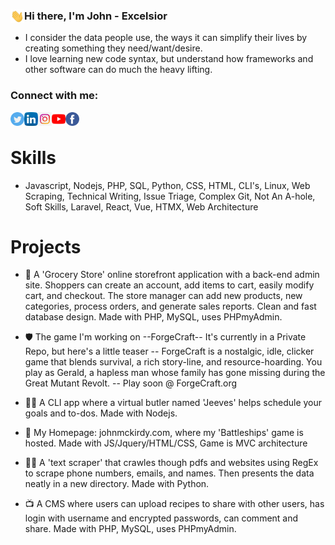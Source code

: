 <!-- Github Profile - project updates  -->

### <img align="left" alt="wave" width="22px" src="wave.gif"> Hi there, I'm John - Excelsior


- I consider the data people use, the ways it can simplify their lives by creating something they need/want/desire.
- I love learning new code syntax, but understand how frameworks and other software can do much the heavy lifting.

<!--  put social contacts here -->

### Connect with me:
[<img align="left" alt="twitter" width="22px" src="twitter.png">](https://twitter.com/john_mckirdy) 
[<img align="left" alt="linkedIn" width="22px" src="linkedin.png">](https://www.linkedin.com/in/john-mckirdy-a342861b8/?trk=people-guest_people_search-card&originalSubdomain=ca) 
[<img align="left" alt="youTube" width="22px" src="instagram.jpg">](https://www.instagram.com/code4luddites/) 
[<img align="left" alt="youTube" width="22px" src="youtube.png">](https://www.youtube.com/channel/UCQFaF3k36gREt5hA7BmCjpQ?view_as=subscriber) 
[<img align="left" alt="facebook" width="22px" src="facebook.png">](https://www.facebook.com/johnsblog.org)
</br>

# Skills

- Javascript, Nodejs, PHP, SQL, Python, CSS, HTML, CLI's, Linux, Web Scraping, Technical Writing, Issue Triage, Complex Git, Not An A-hole, Soft Skills, Laravel, React, Vue, HTMX, Web Architecture

<!-- projects obviously -->
# Projects

- 🍌 A 'Grocery Store' online storefront application with a back-end admin site. Shoppers can create an account, add items to cart, easily modify cart, and checkout. The store manager can add new products, new categories, process orders, and generate sales reports. Clean and fast database design. Made with PHP, MySQL, uses PHPmyAdmin.

- 🛡️ The game I'm working on --ForgeCraft-- It's currently in a Private Repo, but here's a little teaser -- ForgeCraft is a nostalgic, idle, clicker game that blends survival, a rich story-line, and resource-hoarding. You play as Gerald, a hapless man whose family has gone missing during the Great Mutant Revolt. -- Play soon @ ForgeCraft.org

- 👩‍💻 A CLI app where a virtual butler named 'Jeeves' helps schedule your goals and to-dos. Made with Nodejs.

- 🤑 My Homepage: johnmckirdy.com, where my 'Battleships' game is hosted. Made with JS/Jquery/HTML/CSS, Game is MVC architecture

- ✍🏻 A 'text scraper' that crawles though pdfs and websites using RegEx to scrape phone numbers, emails, and names. Then presents the data neatly in a new directory. Made with Python.

- 📺 A CMS where users can upload recipes to share with other users, has login with username and encrypted passwords, can comment and share. Made with PHP, MySQL, uses PHPmyAdmin.

